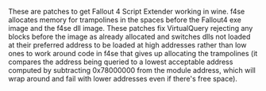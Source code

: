 These are patches to get Fallout 4 Script Extender working in wine. f4se allocates memory for trampolines in the spaces before the Fallout4 exe image and the f4se dll image. These patches fix VirtualQuery rejecting any blocks before the image as already allocated and switches dlls not loaded at their preferred address to be loaded at high addresses rather than low ones to work around code in f4se that gives up allocating the trampolines (it compares the address being queried to a lowest acceptable address computed by subtracting 0x78000000 from the module address, which will wrap around and fail with lower addresses even if there's free space).
